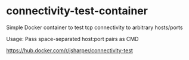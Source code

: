 # connectivity-test-container
Simple Docker container to test tcp connectivity to arbitrary hosts/ports

Usage: Pass space-separated host:port pairs as CMD

https://hub.docker.com/r/jsharper/connectivity-test
